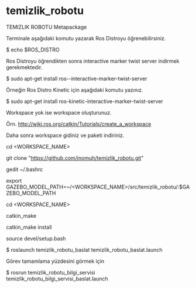 # temizlik_robotu

TEMIZLIK ROBOTU Metapackage



Terminale aşağıdaki komutu yazarak Ros Distroyu öğrenebilirsiniz.

$ echo $ROS_DISTRO 

Ros Distroyu öğrendikten sonra interactive marker twist server indirmek gerekmektedir.

$ sudo apt-get install ros-<rosdistro>-interactive-marker-twist-server

Örneğin Ros Distro Kinetic için aşağıdaki komutu yazınız.

$ sudo apt-get install ros-kinetic-interactive-marker-twist-server

Workspace yok ise workspace oluşturunuz.

Örn. http://wiki.ros.org/catkin/Tutorials/create_a_workspace

Daha sonra workspace gidiniz ve paketi indiriniz.

cd <WORKSPACE_NAME>

git clone "https://github.com/inomuh/temizlik_robotu.git"

gedit ~/.bashrc

export GAZEBO_MODEL_PATH=~/<WORKSPACE_NAME>/src/temizlik_robotu/:$GAZEBO_MODEL_PATH

cd <WORKSPACE_NAME>

catkin_make

catkin_make install

source devel/setup.bash

$ roslaunch temizlik_robotu_baslat temizlik_robotu_baslat.launch

Görev tamamlama yüzdesini görmek için

$ rosrun temizlik_robotu_bilgi_servisi temizlik_robotu_bilgi_servisi_baslat.launch
